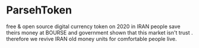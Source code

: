 # ParsehToken
free &amp; open source digital currency token
on 2020 in IRAN people save theirs money at BOURSE and government shown that this market isn't trust . therefore we revive IRAN old money units for comfortable people live.
